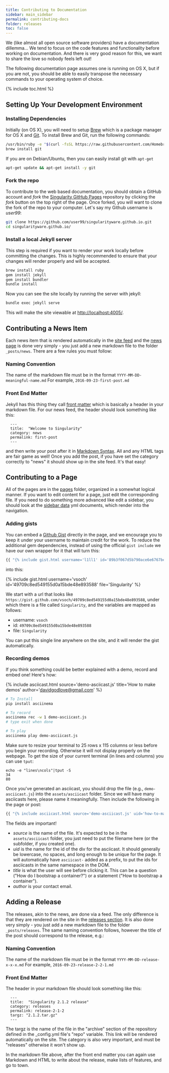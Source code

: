 ```yaml
---
title: Contributing to Documentation
sidebar: main_sidebar
permalink: contributing-docs
folder: releases
toc: false
---
```


We (like almost all open source software providers) have a documentation dillemma... We tend to focus on the code features and functionality before working on documentation. And there is very good reason for this, we want to share the love so nobody feels left out!

The following documentation page assumes one is running on OS X, but if you are not, you should be able to easily transpose the necessary commands to your operating system of choice.

{% include toc.html %}

## Setting Up Your Development Environment

### Installing Dependencies
Initially (on OS X), you will need to setup [Brew](http://brew.sh/) which is a package manager for OS X and [Git](https://git-scm.com/). To install Brew and Git, run the following commands:

```bash
/usr/bin/ruby -e "$(curl -fsSL https://raw.githubusercontent.com/Homebrew/install/master/install)"
brew install git
```

If you are on Debian/Ubuntu, then you can easily install git with `apt-get`

```bash
apt-get update && apt-get install -y git
```


### Fork the repo
To contribute to the web based documentation, you should obtain a GitHub account and *fork* the <a href="https://github.com/singularityware/singularityware.github.io/" target="_blank">Singularity GitHub Pages</a> repository by clicking the *fork* button on the top right of the page. Once forked, you will want to clone the fork of the repo to your computer. Let's say my Github username is *user99*:

```bash
git clone https://github.com/user99/singularityware.github.io.git
cd singularityware.github.io/
```

### Install a local Jekyll server
This step is required if you want to render your work locally before committing the changes. This is highly recommended to ensure that your changes will render properly and will be accepted.

```bash
brew install ruby
gem install jekyll
gem install bundler
bundle install
```

Now you can see the site locally by running the server with jekyll:

```bash
bundle exec jekyll serve
```

This will make the site viewable at <a href="http://localhost:4005/" target="_blank">http://localhost:4005/</a>.

## Contributing a News Item

Each news item that is rendered automatically in the <a href="http://localhost:4005/feed.xml" target="_blank">site feed</a> and the <a href="/blog" target="_blank">news page</a> is done very simply - you just add a new markdown file to the folder `_posts/news`. There are a few rules you must follow:

### Naming Convention
The name of the markdown file must be in the format `YYYY-MM-DD-meaningful-name.md` For example, `2016-09-23-first-post.md`

### Front End Matter
Jekyll has this thing they call <a href="https://jekyllrb.com/docs/frontmatter/" target="_blank">front matter</a> which is basically a header in your markdown file. For our news feed, the header should look something like this:

      
      ---
      title:  "Welcome to Singularity"
      category: news
      permalink: first-post
      ---

and then write your post after it in <a href="https://github.com/adam-p/markdown-here/wiki/Markdown-Cheatsheet" target="_blank">Markdown Syntax</a>. All and any HTML tags are fair game as well! Once you add the post, if you have set the category correctly to "news" it should show up in the site feed. It's that easy!

## Contributing to a Page
All of the pages are in the <a href="https://github.com/singularityware/singularityware.github.io/blob/master/pages" target="_blank">pages</a> folder, organized in a somewhat logical manner. If you want to edit content for a page, just edit the corresponding file. If you need to do something more advanced like edit a sidebar, you should look at the <a href="https://github.com/singularityware/singularityware.github.io/blob/master/_data/sidebars" target="_blank">sidebar data</a> yml documents, which render into the navigation.


### Adding gists
You can embed a <a href="https://gist.github.com">Github Gist</a> directly in the page, and we encourage you to keep it under your username to maintain credit for the work. To reduce the additional gem dependencies, instead of using the official `gist include` we have our own wrapper for it that will turn this:
 
```bash
{{ "{% include gist.html username='l1ll1' id='89b3f067d5b790ace6e6767be5ea2851' file='hostlibs.def'" }}%}
```

into this:

{% include gist.html username='vsoch' id='49709c8ed549155d0a15bde48e893588' file='Singularity' %}

We start with a url that looks like `https://gist.github.com/vsoch/49709c8ed549155d0a15bde48e893588`, under which there is a file called `Singularity`, and the variables are mapped as follows:

- username: `vsoch`
- id: `49709c8ed549155d0a15bde48e893588`
- file: `Singularity`

You can put this single line anywhere on the site, and it will render the gist automatically.


### Recording demos

If you think something could be better explained with a demo, record and embed one! Here's how:

{% include asciicast.html source='demo-asciicast.js' title='How to make demos' author='davidgodlove@gmail.com' %}

```bash
# To Install
pip install asciinema

# To record
asciinema rec -w 1 demo-asciicast.js
# type exit when done

# To play
asciinema play demo-asciicast.js
```
Make sure to resize your terminal to 25 rows x 115 columns or less before you 
begin your recording.  Otherwise it will not display properly on the webpage. To get the size of your current terminal (in lines and columns) you can use `tput`:

```
echo -e "lines\ncols"|tput -S
34
80
```

Once you've generated an asciicast, you should drop the file (e.g., `demo-asciicast.js`) into the `assets/asciicast` folder. Since we will have many asciicasts here, please name it meaningfully. Then include the following in the page or post:

```bash
{{ "{% include asciicast.html source='demo-asciicast.js' uid='how-to-make-demos' title='How to make demos' author='email@domain.com'" }}%}
```

The fields are important! 

- *source* is the name of the file. It's expected to be in the `assets/asciicast` folder, you just need to put the filename here (or the subfolder, if you created one).
- *uid* is the name for the id of the div for the asciicast. It should generally be lowercase, no spaces, and long enough to be unique for the page. It will automatically have `asciicast-` added as a prefix, to put the ids for asciicasts in the same namespace in the DOM.
- *title* is what the user will see before clicking it. This can be a question ("How do I bootstrap a container?") or a statement ("How to bootstrap a container").
- *author* is your contact email.


## Adding a Release

The releases, akin to the news, are done via a feed. The only difference is that they are rendered on the site in the  <a href="/releases" target="_blank">releases section</a>. It is also done very simply - you just add a new markdown file to the folder `_posts/releases`. The same naming convention follows, however the title of the post should correspond to the release, e.g.:

### Naming Convention
The name of the markdown file must be in the format `YYYY-MM-DD-release-x-x-x.md` For example, `2016-09-23-release-2-2-1.md`

### Front End Matter
The header in your markdown file should look something like this:

      ---
      title:  "Singularity 2.1.2 release"
      category: releases
      permalink: release-2-1-2
      targz: "2.1.2.tar.gz"
      ---      

The targz is the name of the file in the "archive" section of the repository defined in the _config.yml file's "repo" variable. This link will be rendered automatically on the site. The category is also very important, and must be "releases" otherwise it won't show up.

In the markdown file above, after the front end matter you can again use Markdown and HTML to write about the release, make lists of features, and go to town.
